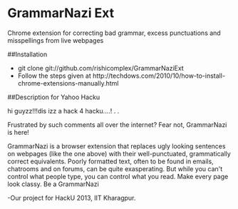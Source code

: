 GrammarNazi Ext
==============
Chrome extension for correcting bad grammar, excess punctuations and misspellings  from live webpages



##Installation

<ul>
<li> git clone git://github.com/rishicomplex/GrammarNaziExt
<li> Follow the steps given at http://techdows.com/2010/10/how-to-install-chrome-extensions-manually.html <br/>
</ul>

##Description for Yahoo Hacku


hi guyzz!!!dis izz a hack 4 hacku....! . .

Frustrated by such comments all over the internet? Fear not, GrammarNazi is here!

GrammarNazi is a browser extension that replaces ugly looking sentences on webpages (like the one above) with their well-punctuated, grammatically correct equivalents. Poorly formatted text, often to be found in emails, chatrooms and on forums, can be quite exasperating. But while you can't control what people type, you can control what you read. Make every page look classy. Be a GrammarNazi

-Our project for HackU 2013, IIT Kharagpur.




